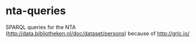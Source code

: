 # nta-queries
SPARQL queries for the NTA (http://data.bibliotheken.nl/doc/dataset/persons) because of http://grlc.io/
